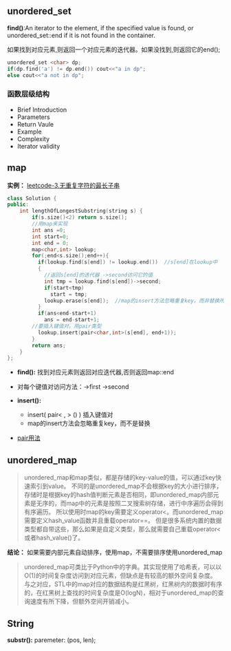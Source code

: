 ## unordered_set

**find()**:An iterator to the element, if the specified value is found, or unordered_set::end if it is not found in the container.

如果找到对应元素,则返回一个对应元素的迭代器。如果没找到,则返回它的end();

```c++
unordered_set <char> dp;
if(dp.find('a') != dp.end()) cout<<"a in dp";
else cout<<"a not in dp";
```

### 函数层级结构
- Brief Introduction
- Parameters
- Return Vaule
- Example
- Complexity
- Iterator validity





## map
**实例：** [leetcode-3.无重复字符的最长子串](https://leetcode-cn.com/problems/longest-substring-without-repeating-characters/)

```c++
class Solution {
public:
    int lengthOfLongestSubstring(string s) {
        if(s.size()<2) return s.size();
        //用map来实现
        int ans =0;
        int start=0;
        int end = 0;
        map<char,int> lookup;
        for(;end<s.size();end++){
          if(lookup.find(s[end]) != lookup.end())  //s[end]在lookup中
          {
            //返回s[end]的迭代器 ->second访问它的值
            int tmp = lookup.find(s[end])->second;
            if(start<tmp)
              start = tmp;
            lookup.erase(s[end]);  //map的insert方法忽略重复key。而非替换所以要erase之前的key
          }
          if(ans<end-start+1)
            ans = end-start+1;
        //要插入键值对。用pair类型
          lookup.insert(pair<char,int>(s[end], end+1));  
        }
        return ans;
    }
};
```

- **find():** 找到对应元素则返回对应迭代器,否则返回map::end
- 对每个键值对访问方法：->first ->second
- **insert():** 
  - insert( pair< , >  () ) 插入键值对
  - map的insert方法会忽略重复key，而不是替换

- [pair用法](http://www.cplusplus.com/reference/utility/pair/)




## unordered_map
>unordered_map和map类似，都是存储的key-value的值，可以通过key快速索引到value。
不同的是unordered_map不会根据key的大小进行排序，存储时是根据key的hash值判断元素是否相同，即unordered_map内部元素是无序的，而map中的元素是按照二叉搜索树存储，进行中序遍历会得到有序遍历。
所以使用时map的key需要定义operator<。而unordered_map需要定义hash_value函数并且重载operator==。
但是很多系统内置的数据类型都自带这些，那么如果是自定义类型，那么就需要自己重载operator<或者hash_value()了。

**结论：** 如果需要内部元素自动排序，使用map，不需要排序使用unordered_map



 
>unordered_map可类比于Python中的字典。其实现使用了哈希表，可以以O(1)的时间复杂度访问到对应元素，但缺点是有较高的额外空间复杂度。
与之对应，STL中的map对应的数据结构是红黑树，红黑树内的数据时有序的，在红黑树上查找的时间复杂度是O(logN)，相对于unordered_map的查询速度有所下降，但额外空间开销减小。



## String
**substr():** paremeter:  (pos, len);